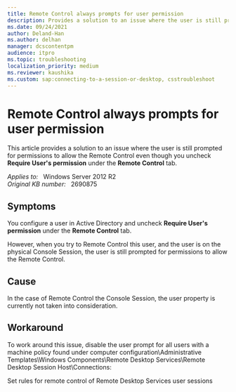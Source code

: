 ```yaml
---
title: Remote Control always prompts for user permission
description: Provides a solution to an issue where the user is still prompted for permissions to allow the Remote Control even though you uncheck Require User's permission under the Remote Control tab.
ms.date: 09/24/2021
author: Deland-Han
ms.author: delhan
manager: dcscontentpm
audience: itpro
ms.topic: troubleshooting
localization_priority: medium
ms.reviewer: kaushika
ms.custom: sap:connecting-to-a-session-or-desktop, csstroubleshoot
---
```

# Remote Control always prompts for user permission

This article provides a solution to an issue where the user is still prompted for permissions to allow the Remote Control even though you uncheck **Require User's permission** under the **Remote Control** tab.

_Applies to:_ &nbsp; Windows Server 2012 R2  
_Original KB number:_ &nbsp; 2690875

## Symptoms

You configure a user in Active Directory and uncheck **Require User's permission** under the **Remote Control** tab.

However, when you try to Remote Control this user, and the user is on the physical Console Session, the user is still prompted for permissions to allow the Remote Control.

## Cause

In the case of Remote Control the Console Session, the user property is currently not taken into consideration.

## Workaround

To work around this issue, disable the user prompt for all users with a machine policy found under computer configuration\\Administrative Templates\\Windows Components\\Remote Desktop Services\\Remote Desktop Session Host\\Connections:

Set rules for remote control of Remote Desktop Services user sessions
